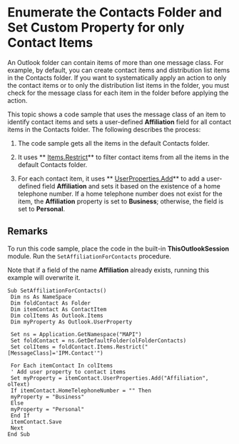 
# Enumerate the Contacts Folder and Set Custom Property for only Contact Items

An Outlook folder can contain items of more than one message class. For example, by default, you can create contact items and distribution list items in the Contacts folder. If you want to systematically apply an action to only the contact items or to only the distribution list items in the folder, you must check for the message class for each item in the folder before applying the action.

This topic shows a code sample that uses the message class of an item to identify contact items and sets a user-defined  **Affiliation** field for all contact items in the Contacts folder. The following describes the process:




1. The code sample gets all the items in the default Contacts folder.
    
2. It uses  ** [Items.Restrict](e3b0cda1-e43d-cc5e-2942-0f54935d9dab.md)** to filter contact items from all the items in the default Contacts folder.
    
3. For each contact item, it uses  ** [UserProperties.Add](88b86622-2234-77be-41e7-b76b0b3a75ad.md)** to add a user-defined field **Affiliation** and sets it based on the existence of a home telephone number. If a home telephone number does not exist for the item, the **Affiliation** property is set to **Business**; otherwise, the field is set to  **Personal**.
    


## Remarks

To run this code sample, place the code in the built-in  **ThisOutlookSession** module. Run the `SetAffiliationForContacts` procedure.

Note that if a field of the name  **Affiliation** already exists, running this example will overwrite it.




```
Sub SetAffiliationForContacts() 
 Dim ns As NameSpace 
 Dim foldContact As Folder 
 Dim itemContact As ContactItem 
 Dim colItems As Outlook.Items 
 Dim myProperty As Outlook.UserProperty 
 
 Set ns = Application.GetNamespace("MAPI") 
 Set foldContact = ns.GetDefaultFolder(olFolderContacts) 
 Set colItems = foldContact.Items.Restrict("[MessageClass]='IPM.Contact'") 
 
 For Each itemContact In colItems 
 ' Add user property to contact items 
 Set myProperty = itemContact.UserProperties.Add("Affiliation", olText) 
 If itemContact.HomeTelephoneNumber = "" Then 
 myProperty = "Business" 
 Else 
 myProperty = "Personal" 
 End If 
 itemContact.Save 
 Next 
End Sub
```

